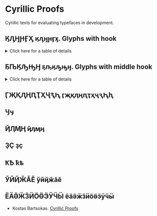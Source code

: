 # Cyrillic Proofs  
  
Cyrillic texts for evaluating typefaces in development. 
  
## ӃԒӇԨӺӼ ӄԓӈԩӻӽ. Glyphs with hook   
  
<details>
  <summary>Click here for a table of details</summary>  
      
| Code | Char | Image | Language |  
|:---- |:---- |:---- |:---- |  
| uni04C3 | Ӄ | <img src="https://github.com/StefanPeev/Common-Serif/blob/main/images/uni04C3_Ka_With_Hook.png" width="100" /> | Chukchi, Koryak, Alyutor, Itelmen, Yukaghir, Yupik, Aleut, Nivkh, Ket, Tofalar, Selkup |   
</details> 
  
## ҔҦӃԠԢӇ ҕҧӄԡԣӈ. Glyphs with middle hook  
  
<details>
  <summary>Click here for a table of details</summary>  
    
| Code | Char | Image | Language |  
|:---- |:---- |:---- |:---- |  
| uni0494 | Ҕ | <img src="https://github.com/StefanPeev/Common-Serif/blob/main/images/uni0494_Ghe_With_Middle_Hook.png" width="100" /> | Abkhaz, Yakut |  
| uni04A6 | Ҧ | <img src="https://github.com/StefanPeev/Common-Serif/blob/main/images/uni04А6_Pe_With_Middle_Hook.png" width="100" /> | Abkhaz |  
| uni0520 | Ԡ | <img src="https://github.com/StefanPeev/Common-Serif/blob/main/images/uni0520_El_With_Middle_Hook.png" width="100" /> | Abkhaz, Chuvash |  
| uni0522 | Ԣ | <img src="https://github.com/StefanPeev/Common-Serif/blob/main/images/uni0522_En_With_Middle_Hook.png" width="100" /> | Chuvash |  
</details>  
  
## ӶҖҚԮҢԤҬҲҶԆԦ ӷҗқԯңԥҭҳҷԇԦԧ  
## Ӌӌ  
## ҊӅӍӉ ҋӆӎӊ 
## ҘҪ ҙҫ  
## ҞҌ ҟҍ  
## ЎЙҊӁӐӖ ўйҋӂӑӗ  
## ЁӒӚӜӞӤӦӪӬӰӴӸ ёӓӛӝӟӥӧӫӭӱӵӹ  
  
    
+ Kostas Bartsokas. [Cyrillic Proofs](https://github.com/kosbarts/Commissioner/tree/master/documentation/proofs/Cyrillic%20Proofs)  
  